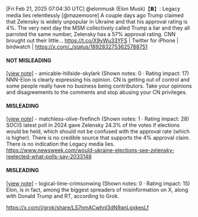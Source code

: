 [Fri Feb 21, 2025 07:04:30 UTC] @elonmusk (Elon Musk)【𝗕】: Legacy media lies relentlessly [@mazemoore] A couple days ago Trump claimed that Zelensky is widely unpopular in Ukraine and that his approval rating is 4%. The very next day the MSM collectively called Trump a liar and they all parroted the same number, Zelensky has a 57% approval rating. CNN brought out their little… https://t.co/X9yWu33YFS | Twitter for iPhone | birdwatch | https://x.com/_/status/1892832753625788751

#### NOT MISLEADING

[[view note]](https://x.com/i/birdwatch/n/1892856826066325658) - amicable-hillside-skylark (Shown notes: 0 · Rating impact: 17)
NNN-Elon is clearly expressing his opinion. CN is getting out of control and some people really have no business being contributors. Take your opinions and disagreements to the comments and stop abusing your CN privileges.

#### MISLEADING

[[view note]](https://x.com/i/birdwatch/n/1892860089201021113) - matchless-olive-firefinch (Shown notes: 1 · Rating impact: 28)
SOCIS latest poll in 2024 gave Zelensky 24.3% of the votes if elections would be held, which should not be confused with the approval rate (which is higher).
There is no  credible source that supports the 4% approval claim.
There is no indication the Legacy media lies.
https://www.newsweek.com/would-ukraine-elections-see-zelensky-reelected-what-polls-say-2033148

#### MISLEADING

[[view note]](https://x.com/i/birdwatch/n/1892851691424534595) - logical-lime-crimsonwing (Shown notes: 0 · Rating impact: 15)
Elon, is in fact, among the biggest spreaders of misinformation on X, along with Donald Trump and RT, according to Grok.

 https://x.com/i/grok/share/LS7nmACwhnl3dN9anLgxkesLf
